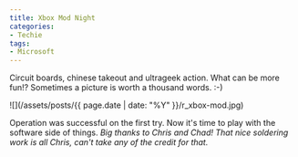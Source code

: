 ```yaml
---
title: Xbox Mod Night
categories:
- Techie
tags:
- Microsoft
---
```


Circuit boards, chinese takeout and ultrageek action. What can be more fun!? Sometimes a picture is worth a thousand words. :-)

![](/assets/posts/{{ page.date | date: "%Y" }}/r_xbox-mod.jpg)

Operation was successful on the first try. Now it's time to play with the software side of things. _Big thanks to Chris and Chad! That nice soldering work is all Chris, can't take any of the credit for that._

